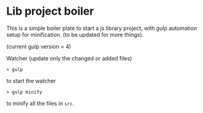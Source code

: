 # Lib project boiler

This is a simple boiler plate to start a js library project, with gulp automation setup for minification. (to be updated for more things). 

(current gulp version = 4)

Watcher (update only the changed or added files)


```
> gulp
```
to start the watcher


```
> gulp minify
```
to minify all the files in `src`.

